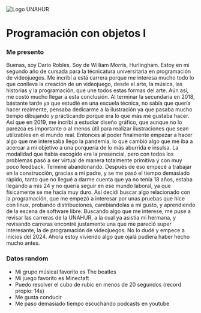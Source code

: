 ![Logo UNAHUR](./UNAHUR.png)

# Programación con objetos I


### Me presento
Buenas, soy Dario Robles. Soy de William Morris, Hurlingham. Estoy en mi segundo año de cursada para la técnicatura universitaria en programación de videojuegos. Me incribí a está carrera porque me interesa mucho todo lo que conlleva la creación de un videojuego, desde el arte, la música, las historias y la programación, que une todos estas formas del arte. Aún así, me costó mucho llegar a esta conclusión. Al terminar la secundaria en 2018, bástante tarde ya que estudié en una escuela técnica, no sabía que quería hacer realmente, pensaba dedicarme a la ilustración ya que pasaba mucho tiempo dibujando y prácticando porque era lo que más me gustaba hacer. Así que en 2019,  me incribi a estudíar diseño gráfico, que aunque no lo parezca es importante o al menos útil para realizar ilustraciones que sean utilizables en el mundo real. Entonces al poder finalmente empezar a hacer algo que me interesaba llego la pandemia, lo que cambió algo que me iba a acercar a mi objetivo a una porquería de lo más aburrida e insulsa. La modalidad que había escogido era la presencial, pero con todos los problemas pasó a ser virtual de manera totalmente primitiva y con muy poco feedback. Terminé abandonando. Después de eso empecé a trabajar en la construcción, gracias a mi padre, y se me pasó el tiempo demasiado rápido, tanto que no llegué a darme cuenta que ya no tenía 18 años, estaba llegando a mis 24 y no quería seguir en ese mundo laboral, ya que físicamente se me hacía muy duro. Así decidí buscar algo relacionado con la programación, que me empezó a interesar por unas pruebas que hice con linux, probando distribuciones, cambiandolas a mi gusto, y aprendiendo de la escena de software libre. Buscando algo que me interese, me puse a revisar las carreras de la UNAHUR, a la cual ya asistia mi hermana, y revisando carreras encontré justamente una que me pareció super interesante, la de programación de videojuegos. No lo dudé y empece a inicios del 2024. Ahora estoy viviendo algo que ojalá pudiera haber hecho mucho antes.


### Datos random
- Mi grupo músical favorito es The beatles
- Mi juego favorito es Minectaft
- Puedo resolver el cubo de rubic en menos de 20 segundos (record propio: 14s)
- Me gusta conducir
- Me paso demasiado tiempo escuchando podcasts en youtube
